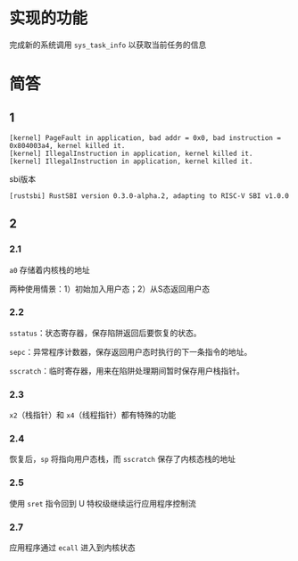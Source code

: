 # **实现的功能** 

完成新的系统调用 `sys_task_info` 以获取当前任务的信息



# **简答** 

## 1

```
[kernel] PageFault in application, bad addr = 0x0, bad instruction = 0x804003a4, kernel killed it.
[kernel] IllegalInstruction in application, kernel killed it.
[kernel] IllegalInstruction in application, kernel killed it.
```

sbi版本

```txt
[rustsbi] RustSBI version 0.3.0-alpha.2, adapting to RISC-V SBI v1.0.0
```

## 2

### 2.1

`a0` 存储着内核栈的地址

两种使用情景：1）初始加入用户态；2）从S态返回用户态

### 2.2

`sstatus`：状态寄存器，保存陷阱返回后要恢复的状态。

`sepc`：异常程序计数器，保存返回用户态时执行的下一条指令的地址。

`sscratch`：临时寄存器，用来在陷阱处理期间暂时保存用户栈指针。

### 2.3

`x2`（栈指针）和 `x4`（线程指针）都有特殊的功能

### 2.4

恢复后，`sp` 将指向用户态栈，而 `sscratch` 保存了内核态栈的地址

### 2.5

使用 `sret` 指令回到 U 特权级继续运行应用程序控制流

### 2.7

应用程序通过 `ecall` 进入到内核状态